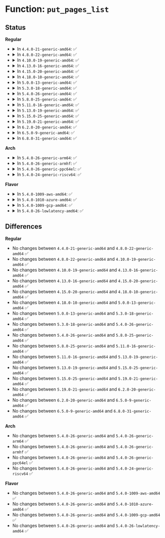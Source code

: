 # Function: <code>put_pages_list</code>

## Status
<b>Regular</b>
<ul>
<li>
<details>
<summary>In <code>4.4.0-21-generic-amd64</code>: ✅</summary>

```c
void put_pages_list(struct list_head * pages)
```

```json
{
  "name": "put_pages_list",
  "collision_type": "Unique Global",
  "inline_type": "No",
  "funcs": [
    {
      "addr": 18446744071580538784,
      "name": "put_pages_list",
      "external": true,
      "loc": "mm/swap.c:354",
      "file": "mm/swap.c",
      "inline": "seen, unknown",
      "caller_inline": [],
      "caller_func": [
        "mm/readahead.c:__do_page_cache_readahead"
      ]
    }
  ],
  "symbols": [
    {
      "addr": 18446744071580538784,
      "name": "put_pages_list",
      "section": ".text",
      "bind": "STB_GLOBAL",
      "size": 82
    }
  ]
}
```
</details>
</li>
<li>
<details>
<summary>In <code>4.8.0-22-generic-amd64</code>: ✅</summary>

```c
void put_pages_list(struct list_head * pages)
```

```json
{
  "name": "put_pages_list",
  "collision_type": "Unique Global",
  "inline_type": "No",
  "funcs": [
    {
      "addr": 18446744071580626864,
      "name": "put_pages_list",
      "external": true,
      "loc": "mm/swap.c:113",
      "file": "mm/swap.c",
      "inline": "seen, unknown",
      "caller_inline": [],
      "caller_func": [
        "mm/readahead.c:__do_page_cache_readahead"
      ]
    }
  ],
  "symbols": [
    {
      "addr": 18446744071580626864,
      "name": "put_pages_list",
      "section": ".text",
      "bind": "STB_GLOBAL",
      "size": 163
    }
  ]
}
```
</details>
</li>
<li>
<details>
<summary>In <code>4.10.0-19-generic-amd64</code>: ✅</summary>

```c
void put_pages_list(struct list_head * pages)
```

```json
{
  "name": "put_pages_list",
  "collision_type": "Unique Global",
  "inline_type": "No",
  "funcs": [
    {
      "addr": 18446744071580694048,
      "name": "put_pages_list",
      "external": true,
      "loc": "mm/swap.c:114",
      "file": "mm/swap.c",
      "inline": "seen, unknown",
      "caller_inline": [],
      "caller_func": [
        "mm/readahead.c:__do_page_cache_readahead"
      ]
    }
  ],
  "symbols": [
    {
      "addr": 18446744071580694048,
      "name": "put_pages_list",
      "section": ".text",
      "bind": "STB_GLOBAL",
      "size": 163
    }
  ]
}
```
</details>
</li>
<li>
<details>
<summary>In <code>4.13.0-16-generic-amd64</code>: ✅</summary>

```c
void put_pages_list(struct list_head * pages)
```

```json
{
  "name": "put_pages_list",
  "collision_type": "Unique Global",
  "inline_type": "No",
  "funcs": [
    {
      "addr": 18446744071580727904,
      "name": "put_pages_list",
      "external": true,
      "loc": "mm/swap.c:124",
      "file": "mm/swap.c",
      "inline": "seen, unknown",
      "caller_inline": [],
      "caller_func": [
        "mm/readahead.c:__do_page_cache_readahead"
      ]
    }
  ],
  "symbols": [
    {
      "addr": 18446744071580727904,
      "name": "put_pages_list",
      "section": ".text",
      "bind": "STB_GLOBAL",
      "size": 113
    }
  ]
}
```
</details>
</li>
<li>
<details>
<summary>In <code>4.15.0-20-generic-amd64</code>: ✅</summary>

```c
void put_pages_list(struct list_head * pages)
```

```json
{
  "name": "put_pages_list",
  "collision_type": "Unique Global",
  "inline_type": "No",
  "funcs": [
    {
      "addr": 18446744071580812400,
      "name": "put_pages_list",
      "external": true,
      "loc": "mm/swap.c:124",
      "file": "mm/swap.c",
      "inline": "seen, unknown",
      "caller_inline": [],
      "caller_func": [
        "mm/readahead.c:__do_page_cache_readahead"
      ]
    }
  ],
  "symbols": [
    {
      "addr": 18446744071580812400,
      "name": "put_pages_list",
      "section": ".text",
      "bind": "STB_GLOBAL",
      "size": 155
    }
  ]
}
```
</details>
</li>
<li>
<details>
<summary>In <code>4.18.0-10-generic-amd64</code>: ✅</summary>

```c
void put_pages_list(struct list_head * pages)
```

```json
{
  "name": "put_pages_list",
  "collision_type": "Unique Global",
  "inline_type": "No",
  "funcs": [
    {
      "addr": 18446744071580947440,
      "name": "put_pages_list",
      "external": true,
      "loc": "mm/swap.c:125",
      "file": "mm/swap.c",
      "inline": "seen, unknown",
      "caller_inline": [],
      "caller_func": [
        "mm/readahead.c:read_pages"
      ]
    }
  ],
  "symbols": [
    {
      "addr": 18446744071580947440,
      "name": "put_pages_list",
      "section": ".text",
      "bind": "STB_GLOBAL",
      "size": 174
    }
  ]
}
```
</details>
</li>
<li>
<details>
<summary>In <code>5.0.0-13-generic-amd64</code>: ✅</summary>

```c
void put_pages_list(struct list_head * pages)
```

```json
{
  "name": "put_pages_list",
  "collision_type": "Unique Global",
  "inline_type": "No",
  "funcs": [
    {
      "addr": 18446744071581025952,
      "name": "put_pages_list",
      "external": true,
      "loc": "mm/swap.c:124",
      "file": "mm/swap.c",
      "inline": "seen, unknown",
      "caller_inline": [],
      "caller_func": [
        "mm/readahead.c:read_pages"
      ]
    }
  ],
  "symbols": [
    {
      "addr": 18446744071581025952,
      "name": "put_pages_list",
      "section": ".text",
      "bind": "STB_GLOBAL",
      "size": 174
    }
  ]
}
```
</details>
</li>
<li>
<details>
<summary>In <code>5.3.0-18-generic-amd64</code>: ✅</summary>

```c
void put_pages_list(struct list_head * pages)
```

```json
{
  "name": "put_pages_list",
  "collision_type": "Unique Global",
  "inline_type": "No",
  "funcs": [
    {
      "addr": 18446744071581090656,
      "name": "put_pages_list",
      "external": true,
      "loc": "mm/swap.c:125",
      "file": "mm/swap.c",
      "inline": "seen, unknown",
      "caller_inline": [],
      "caller_func": [
        "mm/readahead.c:read_pages"
      ]
    }
  ],
  "symbols": [
    {
      "addr": 18446744071581090656,
      "name": "put_pages_list",
      "section": ".text",
      "bind": "STB_GLOBAL",
      "size": 174
    }
  ]
}
```
</details>
</li>
<li>
<details>
<summary>In <code>5.4.0-26-generic-amd64</code>: ✅</summary>

```c
void put_pages_list(struct list_head * pages)
```

```json
{
  "name": "put_pages_list",
  "collision_type": "Unique Global",
  "inline_type": "No",
  "funcs": [
    {
      "addr": 18446744071581147376,
      "name": "put_pages_list",
      "external": true,
      "loc": "mm/swap.c:126",
      "file": "mm/swap.c",
      "inline": "seen, unknown",
      "caller_inline": [],
      "caller_func": [
        "mm/readahead.c:read_pages"
      ]
    }
  ],
  "symbols": [
    {
      "addr": 18446744071581147376,
      "name": "put_pages_list",
      "section": ".text",
      "bind": "STB_GLOBAL",
      "size": 174
    }
  ]
}
```
</details>
</li>
<li>
<details>
<summary>In <code>5.8.0-25-generic-amd64</code>: ✅</summary>

```c
void put_pages_list(struct list_head * pages)
```

```json
{
  "name": "put_pages_list",
  "collision_type": "Unique Global",
  "inline_type": "No",
  "funcs": [
    {
      "addr": 18446744071581328752,
      "name": "put_pages_list",
      "external": true,
      "loc": "mm/swap.c:142",
      "file": "mm/swap.c",
      "inline": "seen, unknown",
      "caller_inline": [],
      "caller_func": [
        "mm/readahead.c:read_pages"
      ]
    }
  ],
  "symbols": [
    {
      "addr": 18446744071581328752,
      "name": "put_pages_list",
      "section": ".text",
      "bind": "STB_GLOBAL",
      "size": 175
    }
  ]
}
```
</details>
</li>
<li>
<details>
<summary>In <code>5.11.0-16-generic-amd64</code>: ✅</summary>

```c
void put_pages_list(struct list_head * pages)
```

```json
{
  "name": "put_pages_list",
  "collision_type": "Unique Global",
  "inline_type": "No",
  "funcs": [
    {
      "addr": 18446744071581369904,
      "name": "put_pages_list",
      "external": true,
      "loc": "mm/swap.c:140",
      "file": "mm/swap.c",
      "inline": "seen, unknown",
      "caller_inline": [],
      "caller_func": [
        "mm/readahead.c:read_pages"
      ]
    }
  ],
  "symbols": [
    {
      "addr": 18446744071581369904,
      "name": "put_pages_list",
      "section": ".text",
      "bind": "STB_GLOBAL",
      "size": 172
    }
  ]
}
```
</details>
</li>
<li>
<details>
<summary>In <code>5.13.0-19-generic-amd64</code>: ✅</summary>

```c
void put_pages_list(struct list_head * pages)
```

```json
{
  "name": "put_pages_list",
  "collision_type": "Unique Global",
  "inline_type": "No",
  "funcs": [
    {
      "addr": 18446744071581392832,
      "name": "put_pages_list",
      "external": true,
      "loc": "mm/swap.c:140",
      "file": "mm/swap.c",
      "inline": "seen, unknown",
      "caller_inline": [],
      "caller_func": [
        "mm/readahead.c:read_pages"
      ]
    }
  ],
  "symbols": [
    {
      "addr": 18446744071581392832,
      "name": "put_pages_list",
      "section": ".text",
      "bind": "STB_GLOBAL",
      "size": 172
    }
  ]
}
```
</details>
</li>
<li>
<details>
<summary>In <code>5.15.0-25-generic-amd64</code>: ✅</summary>

```c
void put_pages_list(struct list_head * pages)
```

```json
{
  "name": "put_pages_list",
  "collision_type": "Unique Global",
  "inline_type": "No",
  "funcs": [
    {
      "addr": 18446744071581642512,
      "name": "put_pages_list",
      "external": true,
      "loc": "mm/swap.c:140",
      "file": "mm/swap.c",
      "inline": "seen, unknown",
      "caller_inline": [],
      "caller_func": [
        "mm/readahead.c:read_pages"
      ]
    }
  ],
  "symbols": [
    {
      "addr": 18446744071581642512,
      "name": "put_pages_list",
      "section": ".text",
      "bind": "STB_GLOBAL",
      "size": 169
    }
  ]
}
```
</details>
</li>
<li>
<details>
<summary>In <code>5.19.0-21-generic-amd64</code>: ✅</summary>

```c
void put_pages_list(struct list_head * pages)
```

```json
{
  "name": "put_pages_list",
  "collision_type": "Unique Global",
  "inline_type": "No",
  "funcs": [
    {
      "addr": 18446744071582009792,
      "name": "put_pages_list",
      "external": true,
      "loc": "mm/swap.c:139",
      "file": "mm/swap.c",
      "inline": "seen, unknown",
      "caller_inline": [],
      "caller_func": [
        "drivers/iommu/amd/io_pgtable.c:v1_free_pgtable",
        "drivers/iommu/amd/io_pgtable.c:iommu_v1_map_page",
        "drivers/iommu/intel/iommu.c:intel_iommu_tlb_sync",
        "drivers/iommu/intel/iommu.c:intel_iommu_memory_notifier",
        "drivers/iommu/intel/iommu.c:domain_exit",
        "drivers/iommu/dma-iommu.c:iommu_put_dma_cookie",
        "drivers/iommu/dma-iommu.c:fq_ring_free"
      ]
    }
  ],
  "symbols": [
    {
      "addr": 18446744071582009792,
      "name": "put_pages_list",
      "section": ".text",
      "bind": "STB_GLOBAL",
      "size": 365
    }
  ]
}
```
</details>
</li>
<li>
<details>
<summary>In <code>6.2.0-20-generic-amd64</code>: ✅</summary>

```c
void put_pages_list(struct list_head * pages)
```

```json
{
  "name": "put_pages_list",
  "collision_type": "Unique Global",
  "inline_type": "No",
  "funcs": [
    {
      "addr": 18446744071582442528,
      "name": "put_pages_list",
      "external": true,
      "loc": "mm/swap.c:139",
      "file": "mm/swap.c",
      "inline": "seen, unknown",
      "caller_inline": [],
      "caller_func": [
        "drivers/iommu/amd/io_pgtable.c:v1_free_pgtable",
        "drivers/iommu/amd/io_pgtable.c:iommu_v1_map_pages",
        "drivers/iommu/intel/iommu.c:intel_iommu_tlb_sync",
        "drivers/iommu/intel/iommu.c:intel_iommu_memory_notifier",
        "drivers/iommu/intel/iommu.c:domain_exit",
        "drivers/iommu/dma-iommu.c:iommu_put_dma_cookie",
        "drivers/iommu/dma-iommu.c:fq_ring_free"
      ]
    }
  ],
  "symbols": [
    {
      "addr": 18446744071582442528,
      "name": "put_pages_list",
      "section": ".text",
      "bind": "STB_GLOBAL",
      "size": 225
    }
  ]
}
```
</details>
</li>
<li>
<details>
<summary>In <code>6.5.0-9-generic-amd64</code>: ✅</summary>

```c
void put_pages_list(struct list_head * pages)
```

```json
{
  "name": "put_pages_list",
  "collision_type": "Unique Global",
  "inline_type": "No",
  "funcs": [
    {
      "addr": 18446744071582647872,
      "name": "put_pages_list",
      "external": true,
      "loc": "mm/swap.c:139",
      "file": "mm/swap.c",
      "inline": "seen, unknown",
      "caller_inline": [],
      "caller_func": [
        "drivers/iommu/amd/io_pgtable.c:v1_free_pgtable",
        "drivers/iommu/amd/io_pgtable.c:iommu_v1_map_pages",
        "drivers/iommu/intel/iommu.c:intel_iommu_tlb_sync",
        "drivers/iommu/intel/iommu.c:intel_iommu_memory_notifier",
        "drivers/iommu/intel/iommu.c:domain_exit",
        "drivers/iommu/dma-iommu.c:iommu_put_dma_cookie",
        "drivers/iommu/dma-iommu.c:fq_ring_free"
      ]
    }
  ],
  "symbols": [
    {
      "addr": 18446744071582647872,
      "name": "put_pages_list",
      "section": ".text",
      "bind": "STB_GLOBAL",
      "size": 225
    }
  ]
}
```
</details>
</li>
<li>
<details>
<summary>In <code>6.8.0-31-generic-amd64</code>: ✅</summary>

```c
void put_pages_list(struct list_head * pages)
```

```json
{
  "name": "put_pages_list",
  "collision_type": "Unique Global",
  "inline_type": "No",
  "funcs": [
    {
      "addr": 18446744071582819888,
      "name": "put_pages_list",
      "external": true,
      "loc": "mm/swap.c:139",
      "file": "mm/swap.c",
      "inline": "seen, unknown",
      "caller_inline": [],
      "caller_func": [
        "drivers/iommu/amd/io_pgtable.c:v1_free_pgtable",
        "drivers/iommu/amd/io_pgtable.c:iommu_v1_map_pages",
        "drivers/iommu/intel/iommu.c:intel_iommu_tlb_sync",
        "drivers/iommu/intel/iommu.c:intel_iommu_memory_notifier",
        "drivers/iommu/intel/iommu.c:domain_exit",
        "drivers/iommu/dma-iommu.c:iommu_put_dma_cookie",
        "drivers/iommu/dma-iommu.c:iommu_put_dma_cookie",
        "drivers/iommu/dma-iommu.c:fq_ring_free_locked"
      ]
    }
  ],
  "symbols": [
    {
      "addr": 18446744071582819888,
      "name": "put_pages_list",
      "section": ".text",
      "bind": "STB_GLOBAL",
      "size": 235
    }
  ]
}
```
</details>
</li>
</ul>
<b>Arch</b>
<ul>
<li>
<details>
<summary>In <code>5.4.0-26-generic-arm64</code>: ✅</summary>

```c
void put_pages_list(struct list_head * pages)
```

```json
{
  "name": "put_pages_list",
  "collision_type": "Unique Global",
  "inline_type": "No",
  "funcs": [
    {
      "addr": 18446603336492518544,
      "name": "put_pages_list",
      "external": true,
      "loc": "mm/swap.c:126",
      "file": "mm/swap.c",
      "inline": "seen, unknown",
      "caller_inline": [],
      "caller_func": [
        "mm/readahead.c:read_pages"
      ]
    }
  ],
  "symbols": [
    {
      "addr": 18446603336492518544,
      "name": "put_pages_list",
      "section": ".text",
      "bind": "STB_GLOBAL",
      "size": 180
    }
  ]
}
```
</details>
</li>
<li>
<details>
<summary>In <code>5.4.0-26-generic-armhf</code>: ✅</summary>

```c
void put_pages_list(struct list_head * pages)
```

```json
{
  "name": "put_pages_list",
  "collision_type": "Unique Global",
  "inline_type": "No",
  "funcs": [
    {
      "addr": 3226388948,
      "name": "put_pages_list",
      "external": true,
      "loc": "mm/swap.c:126",
      "file": "mm/swap.c",
      "inline": "seen, unknown",
      "caller_inline": [],
      "caller_func": [
        "mm/readahead.c:read_pages"
      ]
    }
  ],
  "symbols": [
    {
      "addr": 3226388948,
      "name": "put_pages_list",
      "section": ".text",
      "bind": "STB_GLOBAL",
      "size": 136
    }
  ]
}
```
</details>
</li>
<li>
<details>
<summary>In <code>5.4.0-26-generic-ppc64el</code>: ✅</summary>

```c
void put_pages_list(struct list_head * pages)
```

```json
{
  "name": "put_pages_list",
  "collision_type": "Unique Global",
  "inline_type": "No",
  "funcs": [
    {
      "addr": 13835058055285817088,
      "name": "put_pages_list",
      "external": true,
      "loc": "mm/swap.c:126",
      "file": "mm/swap.c",
      "inline": "seen, unknown",
      "caller_inline": [],
      "caller_func": [
        "mm/readahead.c:read_pages"
      ]
    }
  ],
  "symbols": [
    {
      "addr": 13835058055285817088,
      "name": "put_pages_list",
      "section": ".text",
      "bind": "STB_GLOBAL",
      "size": 340
    }
  ]
}
```
</details>
</li>
<li>
<details>
<summary>In <code>5.4.0-24-generic-riscv64</code>: ✅</summary>

```c
void put_pages_list(struct list_head * pages)
```

```json
{
  "name": "put_pages_list",
  "collision_type": "Unique Global",
  "inline_type": "No",
  "funcs": [
    {
      "addr": 18446743936272576932,
      "name": "put_pages_list",
      "external": true,
      "loc": "mm/swap.c:126",
      "file": "mm/swap.c",
      "inline": "seen, unknown",
      "caller_inline": [],
      "caller_func": [
        "mm/readahead.c:read_pages"
      ]
    }
  ],
  "symbols": [
    {
      "addr": 18446743936272576932,
      "name": "put_pages_list",
      "section": ".text",
      "bind": "STB_GLOBAL",
      "size": 130
    }
  ]
}
```
</details>
</li>
</ul>
<b>Flavor</b>
<ul>
<li>
<details>
<summary>In <code>5.4.0-1009-aws-amd64</code>: ✅</summary>

```c
void put_pages_list(struct list_head * pages)
```

```json
{
  "name": "put_pages_list",
  "collision_type": "Unique Global",
  "inline_type": "No",
  "funcs": [
    {
      "addr": 18446744071581116224,
      "name": "put_pages_list",
      "external": true,
      "loc": "mm/swap.c:126",
      "file": "mm/swap.c",
      "inline": "seen, unknown",
      "caller_inline": [],
      "caller_func": [
        "mm/readahead.c:read_pages"
      ]
    }
  ],
  "symbols": [
    {
      "addr": 18446744071581116224,
      "name": "put_pages_list",
      "section": ".text",
      "bind": "STB_GLOBAL",
      "size": 174
    }
  ]
}
```
</details>
</li>
<li>
<details>
<summary>In <code>5.4.0-1010-azure-amd64</code>: ✅</summary>

```c
void put_pages_list(struct list_head * pages)
```

```json
{
  "name": "put_pages_list",
  "collision_type": "Unique Global",
  "inline_type": "No",
  "funcs": [
    {
      "addr": 18446744071581063264,
      "name": "put_pages_list",
      "external": true,
      "loc": "mm/swap.c:126",
      "file": "mm/swap.c",
      "inline": "seen, unknown",
      "caller_inline": [],
      "caller_func": [
        "mm/readahead.c:read_pages"
      ]
    }
  ],
  "symbols": [
    {
      "addr": 18446744071581063264,
      "name": "put_pages_list",
      "section": ".text",
      "bind": "STB_GLOBAL",
      "size": 174
    }
  ]
}
```
</details>
</li>
<li>
<details>
<summary>In <code>5.4.0-1009-gcp-amd64</code>: ✅</summary>

```c
void put_pages_list(struct list_head * pages)
```

```json
{
  "name": "put_pages_list",
  "collision_type": "Unique Global",
  "inline_type": "No",
  "funcs": [
    {
      "addr": 18446744071581107424,
      "name": "put_pages_list",
      "external": true,
      "loc": "mm/swap.c:126",
      "file": "mm/swap.c",
      "inline": "seen, unknown",
      "caller_inline": [],
      "caller_func": [
        "mm/readahead.c:read_pages"
      ]
    }
  ],
  "symbols": [
    {
      "addr": 18446744071581107424,
      "name": "put_pages_list",
      "section": ".text",
      "bind": "STB_GLOBAL",
      "size": 174
    }
  ]
}
```
</details>
</li>
<li>
<details>
<summary>In <code>5.4.0-26-lowlatency-amd64</code>: ✅</summary>

```c
void put_pages_list(struct list_head * pages)
```

```json
{
  "name": "put_pages_list",
  "collision_type": "Unique Global",
  "inline_type": "No",
  "funcs": [
    {
      "addr": 18446744071581169744,
      "name": "put_pages_list",
      "external": true,
      "loc": "mm/swap.c:126",
      "file": "mm/swap.c",
      "inline": "seen, unknown",
      "caller_inline": [],
      "caller_func": [
        "mm/readahead.c:read_pages"
      ]
    }
  ],
  "symbols": [
    {
      "addr": 18446744071581169744,
      "name": "put_pages_list",
      "section": ".text",
      "bind": "STB_GLOBAL",
      "size": 174
    }
  ]
}
```
</details>
</li>
</ul>

## Differences
<b>Regular</b>
<ul>
<li>
No changes between <code>4.4.0-21-generic-amd64</code> and <code>4.8.0-22-generic-amd64</code> ✅
</li>
<li>
No changes between <code>4.8.0-22-generic-amd64</code> and <code>4.10.0-19-generic-amd64</code> ✅
</li>
<li>
No changes between <code>4.10.0-19-generic-amd64</code> and <code>4.13.0-16-generic-amd64</code> ✅
</li>
<li>
No changes between <code>4.13.0-16-generic-amd64</code> and <code>4.15.0-20-generic-amd64</code> ✅
</li>
<li>
No changes between <code>4.15.0-20-generic-amd64</code> and <code>4.18.0-10-generic-amd64</code> ✅
</li>
<li>
No changes between <code>4.18.0-10-generic-amd64</code> and <code>5.0.0-13-generic-amd64</code> ✅
</li>
<li>
No changes between <code>5.0.0-13-generic-amd64</code> and <code>5.3.0-18-generic-amd64</code> ✅
</li>
<li>
No changes between <code>5.3.0-18-generic-amd64</code> and <code>5.4.0-26-generic-amd64</code> ✅
</li>
<li>
No changes between <code>5.4.0-26-generic-amd64</code> and <code>5.8.0-25-generic-amd64</code> ✅
</li>
<li>
No changes between <code>5.8.0-25-generic-amd64</code> and <code>5.11.0-16-generic-amd64</code> ✅
</li>
<li>
No changes between <code>5.11.0-16-generic-amd64</code> and <code>5.13.0-19-generic-amd64</code> ✅
</li>
<li>
No changes between <code>5.13.0-19-generic-amd64</code> and <code>5.15.0-25-generic-amd64</code> ✅
</li>
<li>
No changes between <code>5.15.0-25-generic-amd64</code> and <code>5.19.0-21-generic-amd64</code> ✅
</li>
<li>
No changes between <code>5.19.0-21-generic-amd64</code> and <code>6.2.0-20-generic-amd64</code> ✅
</li>
<li>
No changes between <code>6.2.0-20-generic-amd64</code> and <code>6.5.0-9-generic-amd64</code> ✅
</li>
<li>
No changes between <code>6.5.0-9-generic-amd64</code> and <code>6.8.0-31-generic-amd64</code> ✅
</li>
</ul>
<b>Arch</b>
<ul>
<li>
No changes between <code>5.4.0-26-generic-amd64</code> and <code>5.4.0-26-generic-arm64</code> ✅
</li>
<li>
No changes between <code>5.4.0-26-generic-amd64</code> and <code>5.4.0-26-generic-armhf</code> ✅
</li>
<li>
No changes between <code>5.4.0-26-generic-amd64</code> and <code>5.4.0-26-generic-ppc64el</code> ✅
</li>
<li>
No changes between <code>5.4.0-26-generic-amd64</code> and <code>5.4.0-24-generic-riscv64</code> ✅
</li>
</ul>
<b>Flavor</b>
<ul>
<li>
No changes between <code>5.4.0-26-generic-amd64</code> and <code>5.4.0-1009-aws-amd64</code> ✅
</li>
<li>
No changes between <code>5.4.0-26-generic-amd64</code> and <code>5.4.0-1010-azure-amd64</code> ✅
</li>
<li>
No changes between <code>5.4.0-26-generic-amd64</code> and <code>5.4.0-1009-gcp-amd64</code> ✅
</li>
<li>
No changes between <code>5.4.0-26-generic-amd64</code> and <code>5.4.0-26-lowlatency-amd64</code> ✅
</li>
</ul>
